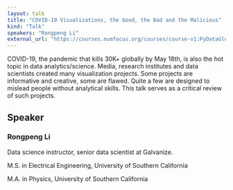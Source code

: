 ```yaml
---
layout: talk
title: "COVID-19 Visualizations, the Good, the Bad and the Malicious"
kind: "Talk"
speakers: "Rongpeng Li"
external_url: "https://courses.numfocus.org/courses/course-v1:PyDataGlobal+PDG20-talks+2020/jump_to/block-v1:PyDataGlobal+PDG20-talks+2020+type@vertical+block@1c3259b99bae422780ce02836fc9e9de"
---
```


COVID-19, the pandemic that kills 30K+ globally by May 18th, is also the hot topic in data analytics/science. Media, research institutes and data scientists created many visualization projects. Some projects are informative and creative, some are flawed. Quite a few are designed to mislead people without analytical skills. This talk serves as a critical review of such projects.

## Speaker

### Rongpeng Li

Data science instructor, senior data scientist at Galvanize.

M.S.  in Electrical Engineering, University of Southern California

M.A. in Physics, University of Southern California

